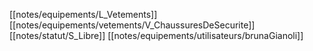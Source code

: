 [[notes/equipements/L_Vetements]] [[notes/equipements/vetements/V_ChaussuresDeSecurite]] [[notes/statut/S_Libre]] 
[[notes/equipements/utilisateurs/brunaGianoli]]